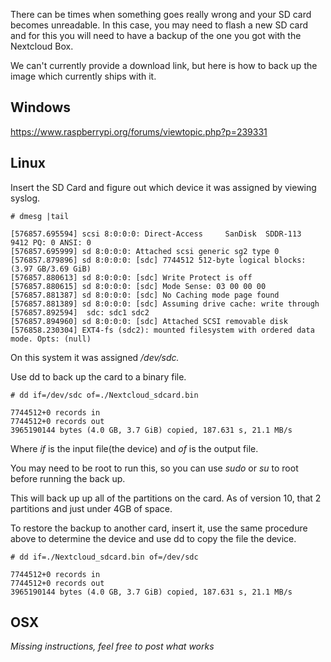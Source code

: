 There can be times when something goes really wrong and your SD card becomes unreadable. In this case, you may need to flash a new SD card and for this you will need to have a backup of the one you got with the Nextcloud Box.

We can't currently provide a download link, but here is how to back up the image which currently ships with it.

## Windows

https://www.raspberrypi.org/forums/viewtopic.php?p=239331

## Linux

Insert the SD Card and figure out which device it was assigned by viewing syslog.

```
# dmesg |tail

[576857.695594] scsi 8:0:0:0: Direct-Access     SanDisk  SDDR-113         9412 PQ: 0 ANSI: 0
[576857.695999] sd 8:0:0:0: Attached scsi generic sg2 type 0
[576857.879896] sd 8:0:0:0: [sdc] 7744512 512-byte logical blocks: (3.97 GB/3.69 GiB)
[576857.880613] sd 8:0:0:0: [sdc] Write Protect is off
[576857.880615] sd 8:0:0:0: [sdc] Mode Sense: 03 00 00 00
[576857.881387] sd 8:0:0:0: [sdc] No Caching mode page found
[576857.881389] sd 8:0:0:0: [sdc] Assuming drive cache: write through
[576857.892594]  sdc: sdc1 sdc2
[576857.894960] sd 8:0:0:0: [sdc] Attached SCSI removable disk
[576858.230304] EXT4-fs (sdc2): mounted filesystem with ordered data mode. Opts: (null)
```
On this system it was assigned _/dev/sdc._

Use dd to back up the card to a binary file.

```
# dd if=/dev/sdc of=./Nextcloud_sdcard.bin

7744512+0 records in
7744512+0 records out
3965190144 bytes (4.0 GB, 3.7 GiB) copied, 187.631 s, 21.1 MB/s
```
Where _if_ is the input file(the device) and _of_ is the output file.

You may need to be root to run this, so you can use _sudo_ or _su_ to root before running the back up.

This will back up up all of the partitions on the card. As of version 10, that 2 partitions and just under 4GB of space.

To restore the backup to another card, insert it, use the same procedure above to determine the device and use dd to copy the file the device.

```
# dd if=./Nextcloud_sdcard.bin of=/dev/sdc

7744512+0 records in
7744512+0 records out
3965190144 bytes (4.0 GB, 3.7 GiB) copied, 187.631 s, 21.1 MB/s
```

## OSX

*Missing instructions, feel free to post what works*
